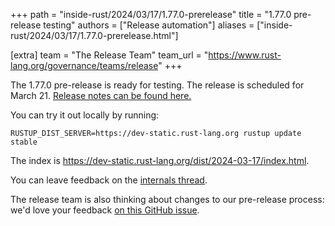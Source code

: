 +++
path = "inside-rust/2024/03/17/1.77.0-prerelease"
title = "1.77.0 pre-release testing"
authors = ["Release automation"]
aliases = ["inside-rust/2024/03/17/1.77.0-prerelease.html"]

[extra]
team = "The Release Team"
team_url = "https://www.rust-lang.org/governance/teams/release"
+++

The 1.77.0 pre-release is ready for testing. The release is scheduled for
March 21. [Release notes can be found here.][relnotes]

You can try it out locally by running:

```
RUSTUP_DIST_SERVER=https://dev-static.rust-lang.org rustup update stable
```

The index is <https://dev-static.rust-lang.org/dist/2024-03-17/index.html>.

You can leave feedback on the [internals thread](https://internals.rust-lang.org/t/rust-1-77-0-pre-release-testing/20494).

The release team is also thinking about changes to our pre-release process:
we'd love your feedback [on this GitHub issue][feedback].

[relnotes]: https://dev-doc.rust-lang.org/1.77.0/releases.html
[feedback]: https://github.com/rust-lang/release-team/issues/16
    

